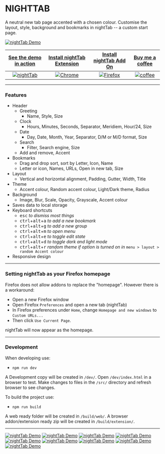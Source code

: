 # NIGHTTAB
A neutral new tab page accented with a chosen colour. Customise the layout, style, background and bookmarks in nightTab -- a custom start page.

[![nightTab Demo](assets/banner/banner-1400-560.png)](https://zombiefox.github.io/nightTab/)

| [See the demo in action](https://zombiefox.github.io/nightTab/) | [Install nightTab Extension](https://chrome.google.com/webstore/detail/nighttab/hdpcadigjkbcpnlcpbcohpafiaefanki) | [Install nightTab Add On](https://addons.mozilla.org/en-GB/firefox/addon/nighttab/) | [Buy me a coffee](https://www.buymeacoffee.com/zombieFox/) |
|:-------------:|:-------------:|:-------------:|:-------------:|
| [![nightTab](./src/icons/icon-48.png)](https://zombiefox.github.io/nightTab/) | [![Chrome](assets/logos/chrome-48x48.png)](https://chrome.google.com/webstore/detail/nighttab/hdpcadigjkbcpnlcpbcohpafiaefanki) | [![Firefox](assets/logos/firefox-48x48.png)](https://addons.mozilla.org/en-GB/firefox/addon/nighttab/) | [![coffee](assets/logos/bymeacoffee-48x48.png)](https://www.buymeacoffee.com/zombieFox/) |

---

### Features
- Header
  - Greeting
    - Name, Style, Size
  - Clock
    - Hours, Minutes, Seconds, Separator, Meridiem, Hour/24, Size
  - Date
    - Day, Date, Month, Year, Separator, D/M or M/D format, Size
  - Search
    - Filter, Search engine, Size
  - Add and remove, Accent
- Bookmarks
  - Drag and drop sort, sort by Letter, Icon, Name
  - Letter or icon, Names, URLs, Open in new tab, Size
- Layout
  - Vertical and horizontal alignment, Padding, Gutter, Width, Title
- Theme
  - Accent colour, Random accent colour, Light/Dark theme, Radius
- Background
  - Image, Blur, Scale, Opacity, Grayscale, Accent colour
- Saves data to local storage
- Keyboard shortcuts
  - <kbd>esc</kbd> *to dismiss most things*
  - <kbd>ctrl</kbd>+<kbd>alt</kbd>+<kbd>a</kbd> *to add a new bookmark*
  - <kbd>ctrl</kbd>+<kbd>alt</kbd>+<kbd>g</kbd> *to add a new group*
  - <kbd>ctrl</kbd>+<kbd>alt</kbd>+<kbd>m</kbd> *to open menu*
  - <kbd>ctrl</kbd>+<kbd>alt</kbd>+<kbd>e</kbd> *to toggle edit state*
  - <kbd>ctrl</kbd>+<kbd>alt</kbd>+<kbd>d</kbd> *to toggle dark and light mode*
  - <kbd>ctrl</kbd>+<kbd>alt</kbd>+<kbd>r</kbd> *random theme if option is turned on in* `menu > layout > random Accent colour`
- Responsive design

---

### Setting nightTab as your Firefox homepage
Firefox does not allow addons to replace the "homepage". However there is a workaround:

- Open a new Firefox window
- Open Firefox `Preferences` and open a new tab (nightTab)
- In Firefox preferences under `Home`, change `Homepage and new windows` to `Custom URLs...`
- Then click `Use Current Page`.

nightTab will now appear as the homepage.

---

### Development

When developing use:
- `npm run dev`

A Development copy will be created in `/dev/`. Open `/dev/index.html` in a browser to test. Make changes to files in the `/src/` directory and refresh browser to see changes.


To build the project use:
- `npm run build`

A web ready folder will be created in `/build/web/`.
A browser addon/extension ready zip will be created in `/build/extension/`.

---

[![nightTab Demo](assets/screenshot/screenshot-001.png)](https://zombiefox.github.io/nightTab/)
[![nightTab Demo](assets/screenshot/screenshot-002.png)](https://zombiefox.github.io/nightTab/)
[![nightTab Demo](assets/screenshot/screenshot-003.png)](https://zombiefox.github.io/nightTab/)
[![nightTab Demo](assets/screenshot/screenshot-004.png)](https://zombiefox.github.io/nightTab/)
[![nightTab Demo](assets/screenshot/screenshot-005.png)](https://zombiefox.github.io/nightTab/)
[![nightTab Demo](assets/screenshot/screenshot-006.png)](https://zombiefox.github.io/nightTab/)
[![nightTab Demo](assets/screenshot/screenshot-007.png)](https://zombiefox.github.io/nightTab/)
[![nightTab Demo](assets/screenshot/screenshot-008.png)](https://zombiefox.github.io/nightTab/)
[![nightTab Demo](assets/screenshot/screenshot-009.gif)](https://zombiefox.github.io/nightTab/)
